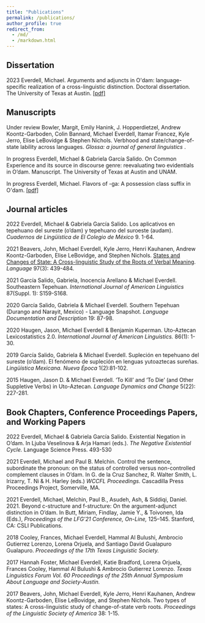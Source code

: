 ```yaml
---
title: "Publications"
permalink: /publications/
author_profile: true
redirect_from: 
  - /md/
  - /markdown.html
---
```


## Dissertation
2023 Everdell, Michael. Arguments and adjuncts in O'dam: language-specific realization of
a cross-linguistic distinction. Doctoral dissertation. The University of Texas at Austin. [[pdf]]("files/Dissertation_Everdell.pdf")

## Manuscripts 
Under review	Bowler, Margit, Emily Hanink, J. Hopperdietzel, Andrew Koontz-Garboden, Colin Bannard, Michael Everdell, Itamar Francez, Kyle Jerro, Elise LeBovidge & Stephen Nichols. Verbhood and state/change-of-state lability across languages. <em> Glossa: a journal of general linguistics </em>.

In progress	Everdell, Michael & Gabriela García Salido. On Common Experience and its source in discourse genre: reevaluating two evidentials in O’dam. Manuscript. The University of Texas at Austin and UNAM.

In progress Everdell, Michael. Flavors of -ga: A possession class suffix in O'dam. [[pdf]]("files/Flavors_of__ga__A_possession_class_suffix_in_O_dam.pdf")

## Journal articles
2022	Everdell, Michael & Gabriela García Salido. Los aplicativos en tepehuano del sureste (o’dam) y tepehuano del suroeste (audam). <em> Cuadernos de Lingüística de El Colegio de México </em> 9. 1-64.

2021	Beavers, John, Michael Everdell, Kyle Jerro, Henri Kauhanen, Andrew Koontz-Garboden, Elise LeBovidge, and Stephen Nichols. [States and Changes of State: A Cross-linguistic Study of the Roots of Verbal Meaning](https://muse.jhu.edu/article/806345/pdf). <em> Language </em> 97(3): 439-484. 

2021	García Salido, Gabriela, Inocencia Arellano & Michael Everdell. Southeastern Tepehuan. <em> International Journal of American Linguistics </em> 87(Suppl. 1): S159-S168.

2020	García Salido, Gabriela & Michael Everdell. Southern Tepehuan (Durango and Narayit, Mexico) - Language Snapshot. <em> Language Documentation and Description </em> 19: 87-98.

2020	Haugen, Jason, Michael Everdell & Benjamin Kuperman. Uto-Aztecan Lexicostatistics 2.0. <em> International Journal of American Linguistics. </em> 86(1): 1-30.

2019	García Salido, Gabriela & Michael Everdell. Supleción en tepehuano del sureste (o’dam). El fenómeno de supleción en lenguas yutoaztecas sureñas. <em> Lingüística Mexicana. Nueva Época </em> 1(2):81-102.

2015	Haugen, Jason D. & Michael Everdell. ‘To Kill’ and ‘To Die’ (and Other Suppletive Verbs) in Uto-Aztecan. <em> Language Dynamics and Change </em> 5(22): 227-281.

## Book Chapters, Conference Proceedings Papers, and Working Papers

2022	Everdell, Michael & Gabriela García Salido. Existential Negation in O’dam. In Ljuba Veselinova & Arja Hamari (eds.). <em> The Negative Existential Cycle. </em> Language Science Press. 493-530

2021	Everdell, Michael and Paul B. Melchin. Control the sentence, subordinate the pronoun: on the status of controlled versus non-controlled complement clauses in O’dam. In G. de la Cruz Sanchez, R. Walter Smith, L. Irizarry, T. Ni & H. Harley (eds.) <em> WCCFL Proceedings. </em> Cascadilla Press Proceedings Project, Somerville, MA.

2021	Everdell, Michael, Melchin, Paul B., Asudeh, Ash, & Siddiqi, Daniel. 2021. Beyond c-structure and f-structure: On the argument-adjunct distinction in O’dam. In Butt, Miriam, Findlay, Jamie Y., & Toivonen, Ida (Eds.), <em> Proceedings of the LFG’21 Conference, On-Line, </em> 125–145. Stanford, CA: CSLI Publications.

2018	Cooley, Frances, Michael Everdell, Hammal Al Bulushi, Ambrocio Gutierrez Lorenzo, Lorena Orjuela, and Santiago David Gualapuro Gualapuro. <em> Proceedings of the 17th Texas Linguistic Society. </em>

2017	Hannah Foster, Michael Everdell, Katie Bradford, Lorena Orjuela, Frances Cooley, Hammal Al Bulushi & Ambrocio Gutierrez Lorenzo. <em> Texas Linguistics Forum Vol. 60 Proceedings of the 25th Annual Symposium About Language and Society-Austin. </em>

2017	Beavers, John, Michael Everdell, Kyle Jerro, Henri Kauhanen, Andrew Koontz-Garboden, Elise LeBovidge, and Stephen Nichols. Two types of states: A cross-linguistic study of change-of-state verb roots. <em> Proceedings of the Linguistic Society of America </em> 38: 1-15.

